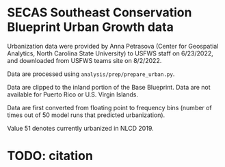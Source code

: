 # SECAS Southeast Conservation Blueprint Urban Growth data

Urbanization data were provided by Anna Petrasova (Center for Geospatial Analytics,
North Carolina State University) to USFWS staff on 6/23/2022, and downloaded
from USFWS teams site on 8/2/2022.

Data are processed using `analysis/prep/prepare_urban.py`.

Data are clipped to the inland portion of the Base Blueprint. Data are not
available for Puerto Rico or U.S. Virgin Islands.

Data are first converted from floating point to frequency bins (number of times
out of 50 model runs that predicted urbanization).

Value 51 denotes currently urbanized in NLCD 2019.

# TODO: citation
